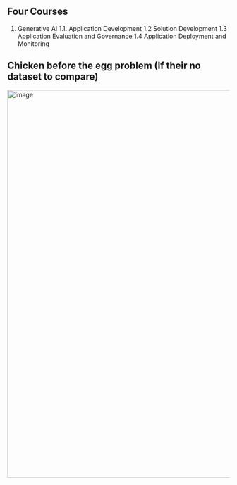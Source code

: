 ## Four Courses
1. Generative AI
   1.1. Application Development
   1.2 Solution Development
   1.3 Application Evaluation and Governance
   1.4 Application Deployment and Monitoring
   
   
   

## Chicken before the egg problem (If their no dataset to compare)
<img width="1812" height="880" alt="image" src="https://github.com/user-attachments/assets/896be99d-0230-4638-a817-b0496fa3be3d" />
